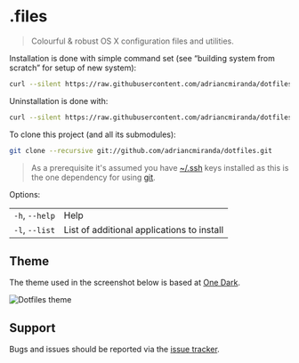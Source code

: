 # .files
> Colourful &amp; robust OS X configuration files and utilities.

Installation is done with simple command set (see “building system from scratch” for setup of new system):

```bash
curl --silent https://raw.githubusercontent.com/adriancmiranda/dotfiles/master/install | sh
```

Uninstallation is done with:

```bash
curl --silent https://raw.githubusercontent.com/adriancmiranda/dotfiles/master/uninstall | sh
```

To clone this project (and all its submodules):

```bash
git clone --recursive git://github.com/adriancmiranda/dotfiles.git
```
> As a prerequisite it's assumed you have [~/.ssh](https://help.github.com/articles/checking-for-existing-ssh-keys/) keys installed as this is the one dependency for using [git](http://git-scm.com/download/mac).


Options:

<table>
    <tr>
        <td><code>-h</code>, <code>--help</code></td>
        <td>Help</td>
    </tr>
    <tr>
        <td><code>-l</code>, <code>--list</code></td>
        <td>List of additional applications to install</td>
    </tr>
</table>

## Theme

The theme used in the screenshot below is based at [One Dark](https://github.com/joshdick/onedark.vim).

![Dotfiles theme](https://i.imgur.com/a71nhk6.jpg)

## Support

Bugs and issues should be reported via the [issue tracker][issue_tracker].

<!--
||
|| <External_links>
||
l'-->
[issue_tracker]: http://github.com/adriancmiranda/dotfiles/issues "Issue tracker"
[vim_ink]: http://vim.ink/ 
[vim_resources]: https://github.com/magnunleno/vim-resources
[terminal-colors]: https://gist.github.com/XVilka/8346728
